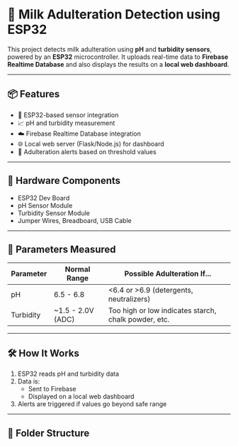 # 🥛 Milk Adulteration Detection using ESP32

This project detects milk adulteration using **pH** and **turbidity sensors**, powered by an **ESP32** microcontroller. It uploads real-time data to **Firebase Realtime Database** and also displays the results on a **local web dashboard**.

---

## 📦 Features

- 📶 ESP32-based sensor integration
- 📈 pH and turbidity measurement
- ☁️ Firebase Realtime Database integration
- 🌐 Local web server (Flask/Node.js) for dashboard
- 🚨 Adulteration alerts based on threshold values

---

## 🔌 Hardware Components

- ESP32 Dev Board  
- pH Sensor Module  
- Turbidity Sensor Module  
- Jumper Wires, Breadboard, USB Cable

---

## 🧪 Parameters Measured

| Parameter | Normal Range | Possible Adulteration If... |
|----------|---------------|------------------------------|
| pH       | 6.5 - 6.8     | <6.4 or >6.9 (detergents, neutralizers) |
| Turbidity | ~1.5 - 2.0V (ADC) | Too high or low indicates starch, chalk powder, etc. |

---

## 🛠️ How It Works

1. ESP32 reads pH and turbidity data
2. Data is:
   - Sent to Firebase
   - Displayed on a local web dashboard
3. Alerts are triggered if values go beyond safe range

---

## 📂 Folder Structure


